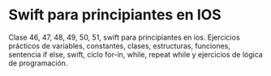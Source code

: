 # Swift para principiantes en IOS
Clase 46, 47, 48, 49, 50, 51, swift para principiantes en ios. Ejercicios prácticos de variables, constantes, clases, estructuras, funciones, sentencia if else, swift, ciclo for-in, while, repeat while y ejercicios de lógica de programación.
